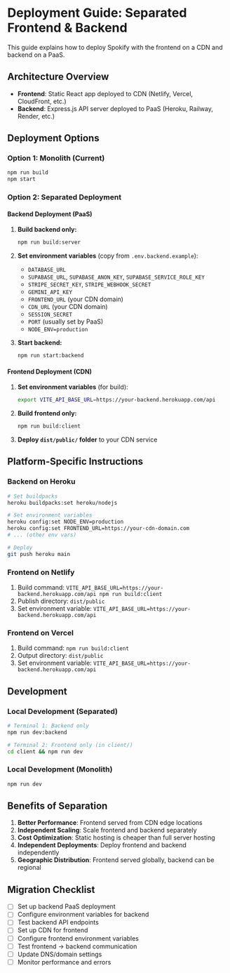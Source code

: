 # Deployment Guide: Separated Frontend & Backend

This guide explains how to deploy Spokify with the frontend on a CDN and backend on a PaaS.

## Architecture Overview

- **Frontend**: Static React app deployed to CDN (Netlify, Vercel, CloudFront, etc.)
- **Backend**: Express.js API server deployed to PaaS (Heroku, Railway, Render, etc.)

## Deployment Options

### Option 1: Monolith (Current)
```bash
npm run build
npm start
```

### Option 2: Separated Deployment

#### Backend Deployment (PaaS)

1. **Build backend only:**
   ```bash
   npm run build:server
   ```

2. **Set environment variables** (copy from `.env.backend.example`):
   - `DATABASE_URL`
   - `SUPABASE_URL`, `SUPABASE_ANON_KEY`, `SUPABASE_SERVICE_ROLE_KEY`
   - `STRIPE_SECRET_KEY`, `STRIPE_WEBHOOK_SECRET`
   - `GEMINI_API_KEY`
   - `FRONTEND_URL` (your CDN domain)
   - `CDN_URL` (your CDN domain)
   - `SESSION_SECRET`
   - `PORT` (usually set by PaaS)
   - `NODE_ENV=production`

3. **Start backend:**
   ```bash
   npm run start:backend
   ```

#### Frontend Deployment (CDN)

1. **Set environment variables** (for build):
   ```bash
   export VITE_API_BASE_URL=https://your-backend.herokuapp.com/api
   ```

2. **Build frontend only:**
   ```bash
   npm run build:client
   ```

3. **Deploy `dist/public/` folder** to your CDN service

## Platform-Specific Instructions

### Backend on Heroku
```bash
# Set buildpacks
heroku buildpacks:set heroku/nodejs

# Set environment variables
heroku config:set NODE_ENV=production
heroku config:set FRONTEND_URL=https://your-cdn-domain.com
# ... (other env vars)

# Deploy
git push heroku main
```

### Frontend on Netlify
1. Build command: `VITE_API_BASE_URL=https://your-backend.herokuapp.com/api npm run build:client`
2. Publish directory: `dist/public`
3. Set environment variable: `VITE_API_BASE_URL=https://your-backend.herokuapp.com/api`

### Frontend on Vercel
1. Build command: `npm run build:client`
2. Output directory: `dist/public`
3. Set environment variable: `VITE_API_BASE_URL=https://your-backend.herokuapp.com/api`

## Development

### Local Development (Separated)
```bash
# Terminal 1: Backend only
npm run dev:backend

# Terminal 2: Frontend only (in client/)
cd client && npm run dev
```

### Local Development (Monolith)
```bash
npm run dev
```

## Benefits of Separation

1. **Better Performance**: Frontend served from CDN edge locations
2. **Independent Scaling**: Scale frontend and backend separately
3. **Cost Optimization**: Static hosting is cheaper than full server hosting
4. **Independent Deployments**: Deploy frontend and backend independently
5. **Geographic Distribution**: Frontend served globally, backend can be regional

## Migration Checklist

- [ ] Set up backend PaaS deployment
- [ ] Configure environment variables for backend
- [ ] Test backend API endpoints
- [ ] Set up CDN for frontend
- [ ] Configure frontend environment variables
- [ ] Test frontend → backend communication
- [ ] Update DNS/domain settings
- [ ] Monitor performance and errors